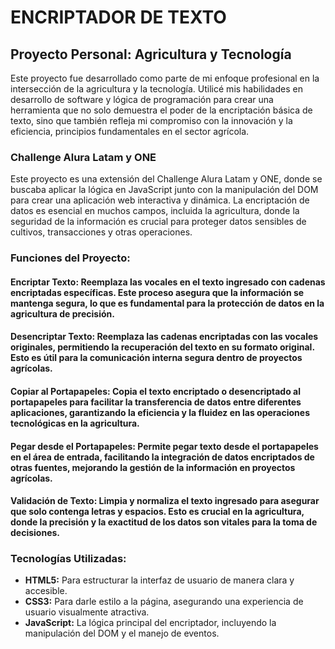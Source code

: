 <h1>ENCRIPTADOR DE TEXTO</h1>

<h2>Proyecto Personal: Agricultura y Tecnología</h2>
<p>Este proyecto fue desarrollado como parte de mi enfoque profesional en la intersección de la agricultura y la tecnología. Utilicé mis habilidades en desarrollo de software y lógica de programación para crear una herramienta que no solo demuestra el poder de la encriptación básica de texto, sino que también refleja mi compromiso con la innovación y la eficiencia, principios fundamentales en el sector agrícola.</p>

<h3>Challenge Alura Latam y ONE</h3>
<p>Este proyecto es una extensión del Challenge Alura Latam y ONE, donde se buscaba aplicar la lógica en JavaScript junto con la manipulación del DOM para crear una aplicación web interactiva y dinámica. La encriptación de datos es esencial en muchos campos, incluida la agricultura, donde la seguridad de la información es crucial para proteger datos sensibles de cultivos, transacciones y otras operaciones.</p>

<h3>Funciones del Proyecto:</h3>
<h4>Encriptar Texto: Reemplaza las vocales en el texto ingresado con cadenas encriptadas específicas. Este proceso asegura que la información se mantenga segura, lo que es fundamental para la protección de datos en la agricultura de precisión.</h4>
<h4>Desencriptar Texto: Reemplaza las cadenas encriptadas con las vocales originales, permitiendo la recuperación del texto en su formato original. Esto es útil para la comunicación interna segura dentro de proyectos agrícolas.</h4>
<h4>Copiar al Portapapeles: Copia el texto encriptado o desencriptado al portapapeles para facilitar la transferencia de datos entre diferentes aplicaciones, garantizando la eficiencia y la fluidez en las operaciones tecnológicas en la agricultura.</h4>
<h4>Pegar desde el Portapapeles: Permite pegar texto desde el portapapeles en el área de entrada, facilitando la integración de datos encriptados de otras fuentes, mejorando la gestión de la información en proyectos agrícolas.</h4>
<h4>Validación de Texto: Limpia y normaliza el texto ingresado para asegurar que solo contenga letras y espacios. Esto es crucial en la agricultura, donde la precisión y la exactitud de los datos son vitales para la toma de decisiones.</h4>

<h3>Tecnologías Utilizadas:</h3>
<ul>
  <li><strong>HTML5:</strong> Para estructurar la interfaz de usuario de manera clara y accesible.</li>
  <li><strong>CSS3:</strong> Para darle estilo a la página, asegurando una experiencia de usuario visualmente atractiva.</li>
  <li><strong>JavaScript:</strong> La lógica principal del encriptador, incluyendo la manipulación del DOM y el manejo de eventos.</li>
</ul>
